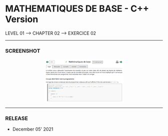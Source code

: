 # MATHEMATIQUES DE BASE - C++ Version
LEVEL 01 --> CHAPTER 02 --> EXERCICE 02

---
### **SCREENSHOT**

<div align="center">
    <img
        src="https://github.com/Ayckinn/CPP/blob/main/FRANCE_IOI/LEVEL_01/Chapter_02/02_maths_base/maths_base.png"
        alt="DEMO"
        style="width:50%">
</div>

---
### **RELEASE**

- December 05' 2021